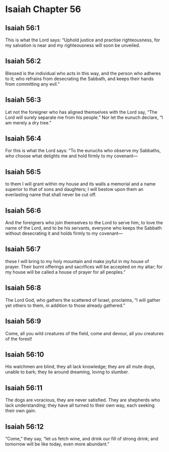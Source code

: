 # Isaiah Chapter 56

## Isaiah 56:1
This is what the Lord says: “Uphold justice and practise righteousness, for my salvation is near and my righteousness will soon be unveiled.

## Isaiah 56:2
Blessed is the individual who acts in this way, and the person who adheres to it; who refrains from desecrating the Sabbath, and keeps their hands from committing any evil.”

## Isaiah 56:3
Let not the foreigner who has aligned themselves with the Lord say, “The Lord will surely separate me from his people.” Nor let the eunuch declare, “I am merely a dry tree.”

## Isaiah 56:4
For this is what the Lord says: “To the eunuchs who observe my Sabbaths, who choose what delights me and hold firmly to my covenant—

## Isaiah 56:5
to them I will grant within my house and its walls a memorial and a name superior to that of sons and daughters; I will bestow upon them an everlasting name that shall never be cut off.

## Isaiah 56:6
And the foreigners who join themselves to the Lord to serve him, to love the name of the Lord, and to be his servants, everyone who keeps the Sabbath without desecrating it and holds firmly to my covenant—

## Isaiah 56:7
these I will bring to my holy mountain and make joyful in my house of prayer. Their burnt offerings and sacrifices will be accepted on my altar; for my house will be called a house of prayer for all peoples.”

## Isaiah 56:8
The Lord God, who gathers the scattered of Israel, proclaims, “I will gather yet others to them, in addition to those already gathered.”

## Isaiah 56:9
Come, all you wild creatures of the field, come and devour, all you creatures of the forest!

## Isaiah 56:10
His watchmen are blind, they all lack knowledge; they are all mute dogs, unable to bark; they lie around dreaming, loving to slumber.

## Isaiah 56:11
The dogs are voracious, they are never satisfied. They are shepherds who lack understanding; they have all turned to their own way, each seeking their own gain.

## Isaiah 56:12
“Come,” they say, “let us fetch wine, and drink our fill of strong drink; and tomorrow will be like today, even more abundant.”
